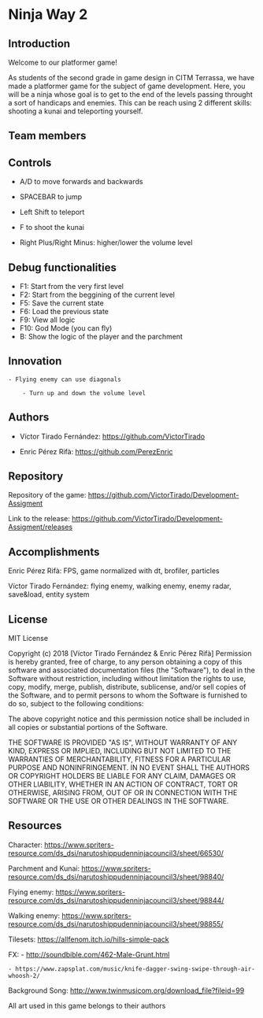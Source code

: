 ﻿# Ninja Way 2

## Introduction

Welcome to our platformer game!

As students of the second grade in game design in CITM Terrassa, we have made a platformer game for the subject of game development.
Here, you will be a ninja whose goal is to get to the end of the levels passing throught a sort of handicaps and enemies. This can be reach using 2 different skills: shooting a kunai and teleporting yourself.

## Team members






## Controls

- A/D to move forwards and backwards
- SPACEBAR to jump
- Left Shift to teleport
- F to shoot the kunai

- Right Plus/Right Minus: higher/lower the volume level

## Debug functionalities

- F1: Start from the very first level
- F2: Start from the beggining of the current level
- F5: Save the current state
- F6: Load the previous state
- F9: View all logic
- F10: God Mode (you can fly)
- B: Show the logic of the player and the parchment

## Innovation
	- Flying enemy can use diagonals

        - Turn up and down the volume level

## Authors

- Víctor Tirado Fernández: https://github.com/VictorTirado

- Enric Pérez Rifà: https://github.com/PerezEnric

## Repository

Repository of the game: https://github.com/VictorTirado/Development-Assigment

Link to the release: https://github.com/VictorTirado/Development-Assigment/releases

## Accomplishments

Enric Pérez Rifà: FPS, game normalized with dt, brofiler, particles

Víctor Tirado Fernández: flying enemy, walking enemy, enemy radar, save&load, entity system

## License

MIT License

Copyright (c) 2018 [Víctor Tirado Fernández & Enric Pérez Rifà]
Permission is hereby granted, free of charge, to any person obtaining a copy
of this software and associated documentation files (the "Software"), to deal
in the Software without restriction, including without limitation the rights
to use, copy, modify, merge, publish, distribute, sublicense, and/or sell
copies of the Software, and to permit persons to whom the Software is
furnished to do so, subject to the following conditions:

The above copyright notice and this permission notice shall be included in all
copies or substantial portions of the Software.

THE SOFTWARE IS PROVIDED "AS IS", WITHOUT WARRANTY OF ANY KIND, EXPRESS OR
IMPLIED, INCLUDING BUT NOT LIMITED TO THE WARRANTIES OF MERCHANTABILITY,
FITNESS FOR A PARTICULAR PURPOSE AND NONINFRINGEMENT. IN NO EVENT SHALL THE
AUTHORS OR COPYRIGHT HOLDERS BE LIABLE FOR ANY CLAIM, DAMAGES OR OTHER
LIABILITY, WHETHER IN AN ACTION OF CONTRACT, TORT OR OTHERWISE, ARISING FROM,
OUT OF OR IN CONNECTION WITH THE SOFTWARE OR THE USE OR OTHER DEALINGS IN THE
SOFTWARE.

## Resources

Character: https://www.spriters-resource.com/ds_dsi/narutoshippudenninjacouncil3/sheet/66530/

Parchment and Kunai: https://www.spriters-resource.com/ds_dsi/narutoshippudenninjacouncil3/sheet/98840/

Flying enemy: https://www.spriters-resource.com/ds_dsi/narutoshippudenninjacouncil3/sheet/98844/

Walking enemy: https://www.spriters-resource.com/ds_dsi/narutoshippudenninjacouncil3/sheet/98855/

Tilesets: https://allfenom.itch.io/hills-simple-pack

FX: - http://soundbible.com/462-Male-Grunt.html

    - https://www.zapsplat.com/music/knife-dagger-swing-swipe-through-air-whoosh-2/

Background Song: http://www.twinmusicom.org/download_file?fileid=99

All art used in this game belongs to their authors

